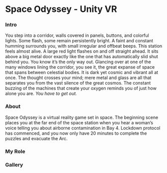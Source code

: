 # Space Odyssey - Unity VR

### Intro

You step into a corridor, walls covered in panels, buttons, and colorful lights. Some flash, some remain persistently bright. A faint and constant humming surrounds you, with small irregular and offbeat beeps. This station feels almost alive. A large red light flashes on and off straight ahead. It sits above a big metal door exactly like the one that has automatically slid shut behind you. You know it’s the only way out. Glancing over at one of the many windows lining the corridor, you see it, the great expanse of space that spans between celestial bodies. It is dark yet cosmic and vibrant all at once. The thought crosses your mind; mere metal and glass are all that separates you from the vast silence of the great cosmos. The constant buzzing of the machines that create your oxygen reminds you of just how alone you are. *You have to get out.*

### About

Space Odyssey is a virtual reality game set in space. The beginning scene places you at the far end of the space station when you hear a woman’s voice telling you about airborne contamination in Bay 4. Lockdown protocol has commenced, and you now only have 20 minutes to complete the puzzles and evacuate the Arc.

### My Role



### Gallery